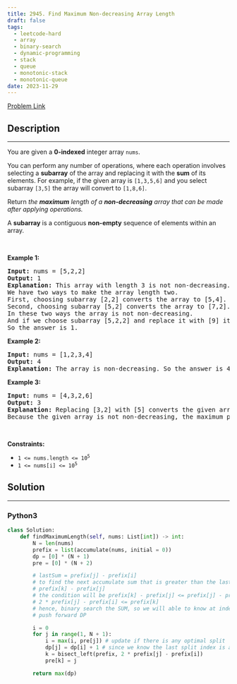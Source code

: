 ```yaml
---
title: 2945. Find Maximum Non-decreasing Array Length
draft: false
tags: 
  - leetcode-hard
  - array
  - binary-search
  - dynamic-programming
  - stack
  - queue
  - monotonic-stack
  - monotonic-queue
date: 2023-11-29
---
```


[Problem Link](https://leetcode.com/problems/find-maximum-non-decreasing-array-length/)

## Description

---
<p>You are given a <strong>0-indexed</strong> integer array <code>nums</code>.</p>

<p>You can perform any number of operations, where each operation involves selecting a <strong>subarray</strong> of the array and replacing it with the <strong>sum</strong> of its elements. For example, if the given array is <code>[1,3,5,6]</code> and you select subarray <code>[3,5]</code> the array will convert to <code>[1,8,6]</code>.</p>

<p>Return <em>the </em><strong><em>maximum</em></strong><em> length of a </em><strong><em>non-decreasing</em></strong><em> array that can be made after applying operations.</em></p>

<p>A <strong>subarray</strong> is a contiguous <strong>non-empty</strong> sequence of elements within an array.</p>

<p>&nbsp;</p>
<p><strong>Example 1:</strong></p>

<pre>
<strong>Input:</strong> nums = [5,2,2]
<strong>Output:</strong> 1
<strong>Explanation:</strong> This array with length 3 is not non-decreasing.
We have two ways to make the array length two.
First, choosing subarray [2,2] converts the array to [5,4].
Second, choosing subarray [5,2] converts the array to [7,2].
In these two ways the array is not non-decreasing.
And if we choose subarray [5,2,2] and replace it with [9] it becomes non-decreasing. 
So the answer is 1.
</pre>

<p><strong>Example 2:</strong></p>

<pre>
<strong>Input:</strong> nums = [1,2,3,4]
<strong>Output:</strong> 4
<strong>Explanation:</strong> The array is non-decreasing. So the answer is 4.
</pre>

<p><strong>Example 3:</strong></p>

<pre>
<strong>Input:</strong> nums = [4,3,2,6]
<strong>Output:</strong> 3
<strong>Explanation:</strong> Replacing [3,2] with [5] converts the given array to [4,5,6] that is non-decreasing.
Because the given array is not non-decreasing, the maximum<!-- notionvc: 3447a505-d1ee-4411-8cae-e52162f53a55 --> possible answer is 3.</pre>

<p>&nbsp;</p>
<p><strong>Constraints:</strong></p>

<ul>
	<li><code>1 &lt;= nums.length &lt;= 10<sup>5</sup></code></li>
	<li><code>1 &lt;= nums[i] &lt;= 10<sup>5</sup></code></li>
</ul>


## Solution

---
### Python3
``` py title='find-maximum-non-decreasing-array-length'
class Solution:
    def findMaximumLength(self, nums: List[int]) -> int:
        N = len(nums)
        prefix = list(accumulate(nums, initial = 0))
        dp = [0] * (N + 1)
        pre = [0] * (N + 2)

        # lastSum = prefix[j] - prefix[i]
        # to find the next accumulate sum that is greater than the lastSum, let's say at index k
        # prefix[k] - prefix[j]
        # the condition will be prefix[k] - prefix[j] <= prefix[j] - prefix[i]
        # 2 * prefix[j] - prefix[i] <= prefix[k]
        # hence, binary search the SUM, so we will able to know at index k, we will able to split from the index (pre[k])
        # push forward DP

        i = 0
        for j in range(1, N + 1):
            i = max(i, pre[j]) # update if there is any optimal split
            dp[j] = dp[i] + 1 # since we know the last split index is at i, we can update the dp array
            k = bisect_left(prefix, 2 * prefix[j] - prefix[i])
            pre[k] = j

        return max(dp)
```

